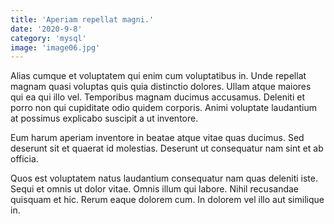 ```yaml
---
title: 'Aperiam repellat magni.'
date: '2020-9-8'
category: 'mysql'
image: 'image06.jpg'
---
```


Alias cumque et voluptatem qui enim cum voluptatibus in. Unde repellat magnam quasi voluptas quis quia distinctio dolores. Ullam atque maiores qui ea qui illo vel. Temporibus magnam ducimus accusamus. Deleniti et porro non qui cupiditate odio quidem corporis. Animi voluptate laudantium at possimus explicabo suscipit a ut inventore.
 Eum harum aperiam inventore in beatae atque vitae quas ducimus. Sed deserunt sit et quaerat id molestias. Deserunt ut consequatur nam sint et ab officia.
 Quos est voluptatem natus laudantium consequatur nam quas deleniti iste. Sequi et omnis ut dolor vitae. Omnis illum qui labore. Nihil recusandae quisquam et hic. Rerum eaque dolorem cum. In dolorem vel illo aut similique in.
